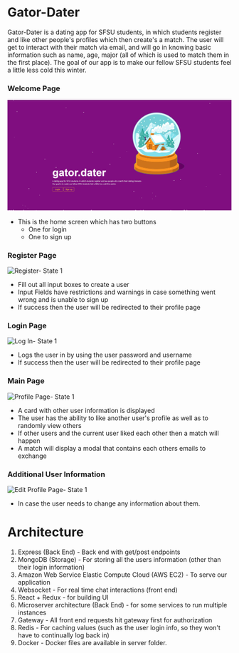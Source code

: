 # Gator-Dater
Gator-Dater is a dating app for SFSU students, in which students register and like other people's profiles which then create's a match.
The user will get to interact with their match via email, and will go in
knowing basic information such as name, age, major (all of which is used to match them in the first place). The goal of our app is
to make our fellow SFSU students feel a little less cold this winter.
### Welcome Page
![Welcome Screen- State 1](Gator-Dater/screenshots/home.png)
- This is the home screen which has two buttons
    - One for login
    - One to sign up
### Register Page
![Register- State 1](/screenshots/create.png)
- Fill out all input boxes to create a user
- Input Fields have restrictions and warnings in case something went wrong and is unable to sign up
- If success then the user will be redirected to their profile page
### Login Page
![Log In- State 1](/screenshots/login.png)
- Logs the user in by using the user password and username
- If success then the user will be redirected to their profile page
### Main Page
![Profile Page- State 1](/screenshots/profile1.png)
- A card with other user information is displayed
- The user has the ability to like another user's profile as well as to randomly view others
- If other users and the current user liked each other then a match will happen
- A match will display a modal that contains each others emails to exchange
### Additional User Information
![Edit Profile Page- State 1](/screenshots/edit&signup_profile.png)
- In case the user needs to change any information about them.
# Architecture
1. Express (Back End) - Back end with get/post endpoints
2. MongoDB (Storage) - For storing all the users information (other than their login information)
3. Amazon Web Service Elastic Compute Cloud (AWS EC2) - To serve our application
4. Websocket - For real time chat interactions (front end)
5. React + Redux - for building UI 
6. Microserver architecture (Back End) - for some services to run multiple instances
7. Gateway - All front end requests hit gateway first for authorization
8. Redis - For caching values (such as the user login info, so they won't have to continually log back in)
9. Docker - Docker files are available in server folder.
